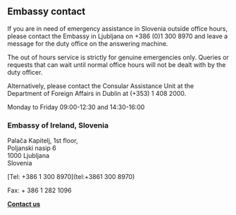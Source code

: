 ## Embassy contact

If you are in need of emergency assistance in Slovenia outside office hours, please contact the Embassy in Ljubljana on +386 (0)1 300 8970 and leave a message for the duty office on the answering machine.

The out of hours service is strictly for genuine emergencies only. Queries or requests that can wait until normal office hours will not be dealt with by the duty officer.

Alternatively, please contact the Consular Assistance Unit at the Department of Foreign Affairs in Dublin at (+353) 1 408 2000.

Monday to Friday 09:00-12:30 and 14:30-16:00

### Embassy of Ireland, Slovenia

Palača Kapitelj, 1st floor,   
Poljanski nasip 6   
1000 Ljubljana   
Slovenia

[Tel: +386 1 300 8970](tel:+3861 300 8970)

Fax: + 386 1 282 1096

[**Contact us**](/en/slovenia/ljubljana/contact/)